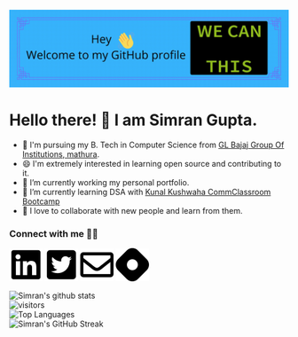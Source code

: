 ![banner](https://raw.githubusercontent.com/simrangupta234/simrangupta234/master/welcome.gif)

# Hello there! 👋 I am Simran Gupta.

- 👔 I'm pursuing my B. Tech in Computer Science from [GL Bajaj Group Of Institutions, mathura](https://www.glbajajgroup.org/).
- 😄 I'm extremely interested in learning open source and contributing to it.
- 🔭 I’m currently working my personal portfolio.
- 🌱 I’m currently learning DSA with [Kunal Kushwaha CommClassroom Bootcamp](https://github.com/kunal-kushwaha/DSA-Bootcamp-Java)
- 🤝 I love to collaborate with new people and learn from them.

### Connect with me 🤝🏻
[![LinkedIn](https://raw.githubusercontent.com/simrangupta234/simrangupta234/master/linkedin.svg)](https://www.linkedin.com/in/simran-gupta123/)
[![Twitter](https://raw.githubusercontent.com/simrangupta234/simrangupta234/master/twitter.svg)](https://twitter.com/simrangupta234)
[![Gmail](https://raw.githubusercontent.com/simrangupta234/simrangupta234/master/gmail.svg)](mailto:simrangupta172002@gmail.com)
[![Hashnode](https://raw.githubusercontent.com/simrangupta234/simrangupta234/master/hashnode.svg)](https://hashnode.com/@simran98)

![Simran's github stats](https://github-readme-stats.vercel.app/api?username=simrangupta234&show_icons=true&hide_border=true)
<br />
![visitors](https://visitor-badge.laobi.icu/badge?page_id=simrangupta234.simrangupta234)
<br />
![Top Languages](https://github-readme-stats.vercel.app/api/top-langs/?username=simrangupta234)
<br />
![Simran's GitHub Streak](http://github-readme-streak-stats.herokuapp.com?user=simrangupta234)
<br />
